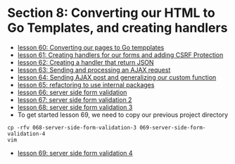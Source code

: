 # Section 8: Converting our HTML to Go Templates, and creating handlers 

- [lesson 60: Converting our pages to Go tempplates](./060-converting-our-pages-to-go-templates/README.md)
- [lesson 61: Creating handlers for our forms and adding CSRF Protection](./061-creating-handlers-for-our-forms-and-adding-csrf-protection/README.md)
- [lesson 62: Creating a handler that return JSON](./062-creating-a-handler-that-return-json/README.md)
- [lesson 63: Sending and processing an AJAX request](./063-sending-and-processing-an-ajax-request/README.md)
- [lesson 64: Sending AJAX post and generalizing our custom function](./064-sending-ajax-post-and-generalizing-our-custom-function/README.md)
- [lesson 65: refactoring to use internal packages](./065-refactoring-to-use-internal-packages/README.md)
- [lesson 66: server side form validation](./066-server-side-form-validation/README.md)
- [lesson 67: server side form validation 2](./067-server-side-form-validation-2/README.md)
- [lesson 68: server side form validation 3](./068-server-side-form-validation-3/README.md)
- To get started lesson 69, we need to copy our previous project directory

```shell
cp -rfv 068-server-side-form-validation-3 069-server-side-form-validation-4
vim 

```

- [lesson 69: server side form validation 4](./069-server-side-form-validation-4/README.md)

